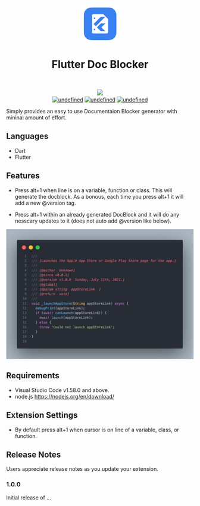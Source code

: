  <p align="center">
  <br>
  <br>
  <br>
   <br>
  <img alt="Logo" width=100 src="./FDB.png">
   <p align="center">
    <h1 align="center">Flutter Doc Blocker</h1>
   </p>
  <br>
  <p align="center">
    <img src="https://img.shields.io/badge/Maintained%3F-Yes-green?style=for-the-badge">
  <br>
  <a href="#" target="_blank"><img alt="undefined" src="https://badgen.net/badge//vs-marketplace/V1.0.0/"></a>
  <a href="#" target="_blank"><img alt="undefined" src="https://badgen.net/badge/Download/Flutter/?color=blue&icon=flutter&label"></a>
   <a href="#" target="_blank"><img alt="undefined" src="https://badgen.net/badge/Download/Dart/?color=blue&icon=flutter&label"></a>

  <br>
   </p>


</p>

<!-- # flutterdocblocker -->

Simply provides an easy to use Documentaion Blocker generator with mininal amount of effort.

## Languages

+ Dart
+ Flutter

## Features

+ Press alt+1 when line is on a variable, function or class. This will generate the docblock. As a bonous, each time you press alt+1 it will add a new @version tag.

+ Press alt+1 within an already generated DocBlock and it will do any nesscary updates to it (does not auto add @version like below).
 <img alt="Logo" width=1000 src="./code.png">

<!-- > Tip: Many popular extensions utilize animations. This is an excellent way to show off your extension! We recommend short, focused animations that are easy to follow. -->

## Requirements

+ Visual Studio Code v1.58.0 and above.
+ node.js <https://nodejs.org/en/download/>

## Extension Settings

+ By default press alt+1 when cursor is on line of a variable, class, or function.

## Release Notes

Users appreciate release notes as you update your extension.

### 1.0.0

Initial release of ...
